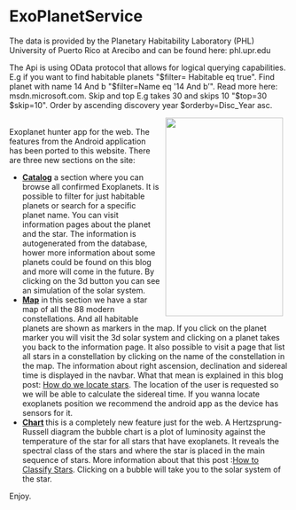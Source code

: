 # ExoPlanetService
The data is provided by the Planetary Habitability Laboratory (PHL) University of Puerto Rico at Arecibo and can be found here: phl.upr.edu 

The Api is using OData protocol that allows for logical querying capabilities. E.g if you want to find habitable planets "$filter= Habitable eq true". Find planet with name 14 And b "$filter=Name eq '14 And b’". Read more here: msdn.microsoft.com. Skip and top E.g takes 30 and skips 10 "$top=30 $skip=10". Order by ascending discovery year $orderby=Disc_Year asc.


<div class="post-subtitle">
                        <p><a href="https://exoplanethunter.com/planet/TRAPPIST-1%20e"><img alt="" src="https://i.imgur.com/yhGVPGT.jpg" style="float: right; width: 212px; height: 358px; margin-left: 10px; margin-right: 10px;"></a><br />Exoplanet hunter app for the web. The features from the Android application has been ported to this website. There are three new sections on the site:</p>

<ul>
	<li><a href="https://exoplanethunter.com/catalog/"><strong>Catalog</strong></a> a section where you can browse all confirmed Exoplanets. It is possible to filter for just habitable planets or search for a specific planet name. You can visit information pages about the planet and the star. The information is autogenerated from the database, hower more information about some planets could be found on this blog and more will come in the future. By clicking on the 3d button you can see an simulation of the solar system.</li>
	<li><a href="https://exoplanethunter.com/map"><strong>Map</strong></a> in this section we have a star map of all the 88 modern constellations. And all habitable planets are shown as markers in the map. If you click on the planet marker you will visit the 3d solar system and clicking on a planet takes you back to the information page. It also possible to visit a page that list all stars in a constellation by clicking on the name of the constellation in the map. The information about right ascension, declination and sidereal time is displayed in the navbar. What that mean is explained in this blog post: <a href="https://exoplanethunter.com/Details/9/How%20do%20we%20locate%20stars">How do we locate stars</a>. The location of the user is requested so we will be able to calculate the sidereal time. If you wanna locate exoplanets position we recommend the android app as the device has sensors for it.</li>
	<li><strong><a href="https://exoplanethunter.com/chart/">Chart</a> </strong>this is a completely new feature just for the web. A Hertzsprung-Russell diagram the bubble chart is a plot of luminosity against the temperature of the star for all stars that have exoplanets. It reveals the spectral class of the stars and where the star is placed in the main sequence of stars. More information about that this post :<a href="https://exoplanethunter.com/Details/7/How%20to%20Classify%20Stars">How to Classify Stars</a>. Clicking on a bubble will take you to the solar system of the star.</li>
</ul>

<p>Enjoy.&nbsp;</p>

               
